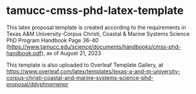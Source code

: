 # tamucc-cmss-phd-latex-template

This latex proposal template is created according to the requirements in Texas A&M University-Corpus Christi, Coastal & Marine Systems Science PhD Program Handbook Page 36-40 (https://www.tamucc.edu/science/documents/handbooks/cmss-phd-handbook.pdf), as of August 21, 2023

This template is also uploaded to Overleaf Template Gallery, at https://www.overleaf.com/latex/templates/texas-a-and-m-university-corpus-christi-coastal-and-marine-systems-science-phd-proposal/ddvphnqnwnpr
